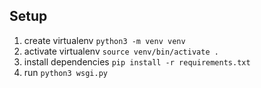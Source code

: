 ## Setup

1. create virtualenv `python3 -m venv venv`
2. activate virtualenv `source venv/bin/activate .`
3. install dependencies `pip install -r requirements.txt`
4. run `python3 wsgi.py`
